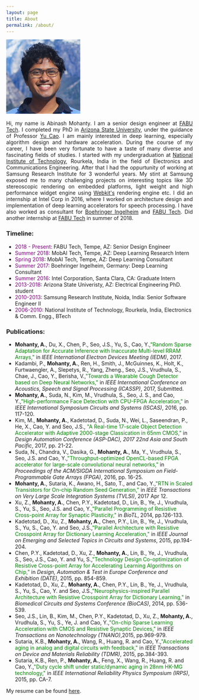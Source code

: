 ```yaml
---
layout: page
title: About
permalink: /about/
---
```


<div class="imgcap">
<img src="/../assets/3H6A3357.jpg" height="200" width="200">
</div>


<style>
p {
  text-align: justify;
}
</style>

Hi, my name is Abinash Mohanty. I am a senior design engineer at [FABU Tech](https://www.fabu.ai/en). I completed my PhD in [Arizona State University](www.asu.edu), under the guidance of Professor [Yu Cao](http://nimo.asu.edu/ycao/). I am mainly interested in deep learning, especially algorithm design and hardware acceleration. During the course of my career, I have been very fortunate to have a taste of many diverse and fascinating fields of studies. I started with my undergraduation at [National Institute of Technology](http://nitrkl.ac.in/), Rourkela, India in the field of Electronics and Communications Engineering. After that I had the oppurtunity of working at Samsung Research Institute for 3 wonderful years. My stint at Samsung exposed me to many challenging projects on interesting topics like 3D stereoscopic rendering on embedded platforms, light weight and high performance widget engine using [Webkit's](https://webkit.org/) rendering engine etc. I did an internship at Intel Corp in 2016, where I worked on architecture design and implementation of deep learning accelerators for speech processing. I have also worked as consultant for [Boehringer Ingelheim](https://www.boehringer-ingelheim.com/) and [FABU Tech](https://www.fabu.ai/en). Did another internship at [FABU Tech](https://www.fabu.ai/en) in summer of 2018. 

### Timeline: ###
* <span style="color:purple">2018 - Present</span>: FABU Tech, Tempe, AZ: Senior Design Engineer
* <span style="color:purple">Summer 2018</span>: MobAI Tech, Tempe, AZ: Deep Learning Research Intern
* <span style="color:purple">Spring 2018</span>: MobAI Tech, Tempe, AZ: Deep Learning Consultant
* <span style="color:purple">Summer 2017</span>: Boehringer Ingelheim, Germany: Deep Learning Consultant
* <span style="color:purple">Summer 2016</span>: Intel Corporation, Santa Clara, CA: Graduate Intern
* <span style="color:purple">2013-2018</span>: Arizona State Univeristy, AZ: Electrical Engineering PhD. student
* <span style="color:purple">2010-2013</span>: Samsung Research Institute, Noida, India: Senior Software Engineer II
* <span style="color:purple">2006-2010</span>: National Institute of Technology, Rourkela, India, Electronics & Comm. Engg., BTech

### Publications: ###
* __Mohanty, A.__, Du, X., Chen, P., Seo, J.S., Yu, S., Cao, Y.,<span style="color:green">"Random Sparse Adaptation for Accurate Inference with Inaccurate Multi-level RRAM Arrays,"</span> in _IEEE International Electron Devices Meeting (IEDM)_, 2017.
* Kadambi, P., __Mohanty, A.__, Ren, H., Smith, J., McGuinnes, K., Holt, K., Furtwaengler, A., Slepetys, R., Yang, Zheng., Seo,
J.S., Vrudhula, S., Chae, J., Cao, Y., Berisha, V.,<span style="color:green">"Towards a Wearable Cough Detector based on Deep Neural Networks,"</span> in _IEEE International Conference on Acoustics, Speech and Signal Processing (ICASSP)_, 2017, Submitted.
* __Mohanty, A.__, Suda, N., Kim, M., Vrudhula, S., Seo, J. S., and Cao, Y.,<span style="color:green">"High-performance Face Detection with CPU-FPGA Acceleration,"</span> in _IEEE International Symposium Circuits and Systems (ISCAS)_, 2016, pp. 117-120.
* Kim, M., __Mohanty, A.__, Kadetotad, D., Suda, N., Wei, L., Saseendran, P., He, X., Cao, Y. and Seo, J.S.,<span style="color:green"> "A Real-time 17-scale Object Detection Accelerator with Adaptive 2000-stage Classication in 65nm CMOS,"</span> in _Design Automation Conference (ASP-DAC), 2017 22nd Asia and South Pacific_, 2017, pp. 21-22.
* Suda, N., Chandra, V., Dasika, G., __Mohanty, A.__, Ma, Y., Vrudhula, S., Seo, J.S. and Cao, Y.,<span style="color:green">"Throughput-optimized OpenCL-based FPGA accelerator for large-scale convolutional neural networks,"</span> in _Proceedings of the ACM/SIGDA International Symposium on Field-Programmable Gate Arrays (FPGA)_, 2016, pp. 16-25.
* __Mohanty, A.__, Sutaria, K., Awano, H., Sato, T., and Cao, Y.,<span style="color:green">"RTN in Scaled Transistors for On-chip Random Seed Generation,"</span> in _IEEE Transactions on Very Large Scale Integration Systems (TVLSI)_, 2017 Apr 12.
* Xu, Z., __Mohanty, A.__, Chen, P.Y., Kadetotad, D., Lin, B., Ye, J., Vrudhula, S., Yu, S., Seo, J.S. and Cao, Y.,<span style="color:green">"Parallel Programming of Resistive Cross-point Array for Synaptic Plasticity,"</span> in _BioTL_, 2014, pp.126-133.
* Kadetotad, D., Xu, Z., __Mohanty, A.__, Chen, P.Y., Lin, B., Ye, J., Vrudhula, S., Yu, S., Cao, Y. and Seo, J.S.,<span style="color:green">"Parallel Architecture with Resistive Crosspoint Array for Dictionary Learning Acceleration,"</span> in _IEEE Journal on Emerging and Selected Topics in Circuits and Systems_, 2015, pp.194-204.
* Chen, P.Y., Kadetotad, D., Xu, Z., __Mohanty, A.__, Lin, B., Ye, J., Vrudhula, S., Seo, J.S., Cao, Y. and Yu, S.,<span style="color:green">"Technology Design Co-optimization of Resistive Cross-point Array for Accelerating Learning Algorithms on Chip,"</span> in _Design, Automation & Test in Europe Conference and Exhibition (DATE)_, 2015, pp. 854-859.
* Kadetotad, D., Xu, Z., __Mohanty, A.__, Chen, P.Y., Lin, B., Ye, J., Vrudhula, S., Yu, S., Cao, Y. and Seo, J.S.,<span style="color:green">"Neurophysics-inspired Parallel Architecture with Resistive Crosspoint Array for Dictionary Learning,"</span> in _Biomedical Circuits and Systems Conference (BioCAS)_, 2014, pp. 536-539.
* Seo, J.S., Lin, B., Kim, M., Chen, P.Y., Kadetotad, D., Xu, Z., __Mohanty, A.__, Vrudhula, S., Yu, S., Ye, J. and Cao, Y.,<span style="color:green">"On-chip Sparse Learning Acceleration with CMOS and Resistive Synaptic Devices,"</span> in _IEEE Transactions on Nanotechnology (TNANO)_,2015, pp.969-979.
* Sutaria, K.B., __Mohanty, A.__, Wang, R., Huang, R. and Cao, Y.,<span style="color:green">"Accelerated aging in analog and digital circuits with feedback,"</span> in _IEEE Transactions on Device and Materials Reliability (TDMR)_, 2015, pp.384-393.
* Sutaria, K.B., Ren, P., __Mohanty, A.__, Feng, X., Wang, R., Huang, R. and Cao, Y.,<span style="color:green">"Duty cycle shift under static/dynamic aging in 28nm HK-MG technology,"</span> in _IEEE International Reliability Physics Symposium (IRPS)_, 2015, pp. CA-7.

My resume can be found [here](../assets/cv.pdf).